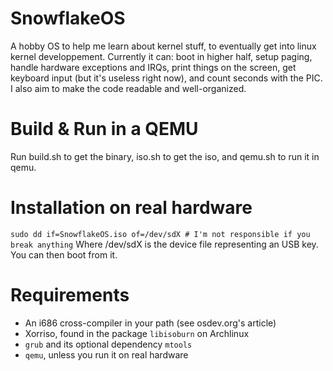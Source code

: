 # SnowflakeOS
A hobby OS to help me learn about kernel stuff, to eventually get into linux kernel developpement. Currently it can: boot in higher half, setup paging, handle hardware exceptions and IRQs, print things on the screen, get keyboard input (but it's useless right now), and count seconds with the PIC. I also aim to make the code readable and well-organized. 

# Build & Run in a QEMU
Run build.sh to get the binary, iso.sh to get the iso, and qemu.sh to run it in qemu.

# Installation on real hardware
`sudo dd if=SnowflakeOS.iso of=/dev/sdX # I'm not responsible if you break anything`
Where /dev/sdX is the device file representing an USB key. You can then boot from it.

# Requirements
* An i686 cross-compiler in your path (see osdev.org's article)
* Xorriso, found in the package `libisoburn` on Archlinux
* `grub` and its optional dependency `mtools`
* `qemu`, unless you run it on real hardware
